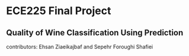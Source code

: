 # ECE225 Final Project

## Quality of Wine Classification Using Prediction

contributors: Ehsan Ziaeikajbaf and Sepehr Foroughi Shafiei
